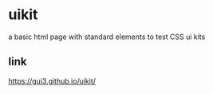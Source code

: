 # uikit
a basic html page with standard elements to test CSS ui kits

## link

https://gui3.github.io/uikit/
